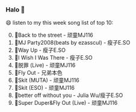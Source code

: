 

### Halo 👋

😄 listen to my this week song list of top 10:

0. 🌈Back to the street - 顽童MJ116
1. 🌈MJ Party2008(beats by ezasscul) - 瘦子E.SO
2. 🌈Way Up - 瘦子E.SO
3. 🌈I Wish I Was There - 瘦子E.SO
4. 🌈脱罪 (Live) - 顽童MJ116
5. 🌈Fly Out - 兄弟本色
6. 🌈Skit (MUTA) - 顽童MJ116
7. 🌈Skit (ESO) - 顽童MJ116
8. 🌈better off without you - Julia Wu/瘦子E.SO
9. 🌈Super Duper&Fly Out (Live) - 顽童MJ116

